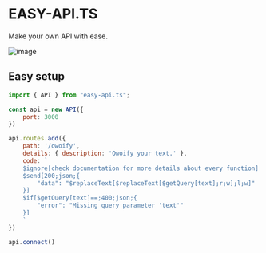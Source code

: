 # EASY-API.TS
Make your own API with ease.

![image](https://i.imgur.com/xqy1Ta2.png)

## Easy setup

```js
import { API } from "easy-api.ts";

const api = new API({
    port: 3000
})

api.routes.add({
    path: '/owoify',
    details: { description: 'Owoify your text.' },
    code: `
    $ignore[check documentation for more details about every function]
    $send[200;json;{
        "data": "$replaceText[$replaceText[$getQuery[text];r;w];l;w]"
    }]
    $if[$getQuery[text]==;400;json;{
        "error": "Missing query parameter 'text'"
    }]
    `
})

api.connect()
```
